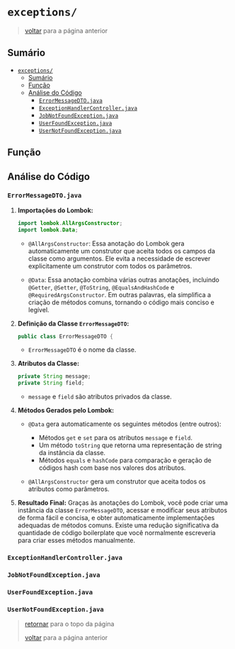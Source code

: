 <!-- markdownlint-disable MD024 -->

# `exceptions/`

> [voltar](../c_code-analysis.md) para a página anterior

## Sumário

- [`exceptions/`](#exceptions)
  - [Sumário](#sumário)
  - [Função](#função)
  - [Análise do Código](#análise-do-código)
    - [`ErrorMessageDTO.java`](#errormessagedtojava)
    - [`ExceptionHandlerController.java`](#exceptionhandlercontrollerjava)
    - [`JobNotFoundException.java`](#jobnotfoundexceptionjava)
    - [`UserFoundException.java`](#userfoundexceptionjava)
    - [`UserNotFoundException.java`](#usernotfoundexceptionjava)

## Função

## Análise do Código

### `ErrorMessageDTO.java`

1. **Importações do Lombok:**

   ```java
   import lombok.AllArgsConstructor;
   import lombok.Data;
   ```

   - `@AllArgsConstructor`: Essa anotação do Lombok gera automaticamente um construtor que aceita todos os campos da classe como argumentos. Ele evita a necessidade de escrever explicitamente um construtor com todos os parâmetros.

   - `@Data`: Essa anotação combina várias outras anotações, incluindo `@Getter`, `@Setter`, `@ToString`, `@EqualsAndHashCode` e `@RequiredArgsConstructor`. Em outras palavras, ela simplifica a criação de métodos comuns, tornando o código mais conciso e legível.

2. **Definição da Classe `ErrorMessageDTO`:**

   ```java
   public class ErrorMessageDTO {
   ```

   - `ErrorMessageDTO` é o nome da classe.

3. **Atributos da Classe:**

   ```java
   private String message;
   private String field;
   ```

   - `message` e `field` são atributos privados da classe.

4. **Métodos Gerados pelo Lombok:**
   - `@Data` gera automaticamente os seguintes métodos (entre outros):
      - Métodos `get` e `set` para os atributos `message` e `field`.
      - Um método `toString` que retorna uma representação de string da instância da classe.
      - Métodos `equals` e `hashCode` para comparação e geração de códigos hash com base nos valores dos atributos.

   - `@AllArgsConstructor` gera um construtor que aceita todos os atributos como parâmetros.

5. **Resultado Final:**
   Graças às anotações do Lombok, você pode criar uma instância da classe `ErrorMessageDTO`, acessar e modificar seus atributos de forma fácil e concisa, e obter automaticamente implementações adequadas de métodos comuns. Existe uma redução significativa da quantidade de código boilerplate que você normalmente escreveria para criar esses métodos manualmente.

### `ExceptionHandlerController.java`

### `JobNotFoundException.java`

### `UserFoundException.java`

### `UserNotFoundException.java`

> [retornar](#exceptions) para o topo da página
>
> [voltar](../c_code-analysis.md) para a página anterior
